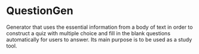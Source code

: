 # QuestionGen
Generator that uses the essential information from a body of text in order to construct a quiz with multiple choice and fill in the blank questions automatically for users to answer. Its main purpose is to be used as a study tool.
